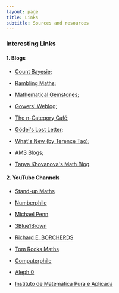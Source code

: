 ```yaml
---
layout: page
title: Links
subtitle: Sources and resources
---
```


### Interesting Links

#### 1. Blogs

* [Count Bayesie](https://www.countbayesie.com/);

* [Rambling Maths](https://ramblingmaths.wordpress.com/);

* [Mathematical Gemstones](http://www.mathematicalgemstones.com/);

* [Gowers' Weblog](https://gowers.wordpress.com/);

* [The n-Category Café](https://golem.ph.utexas.edu/category/);

* [Gödel's Lost Letter](https://rjlipton.wpcomstaging.com/);

* [What's New (by Terence Tao)](https://terrytao.wordpress.com/);

* [AMS Blogs](https://blogs.ams.org/blogonmathblogs/);

* [Tanya Khovanova's Math Blog](https://blog.tanyakhovanova.com/).


#### 2. YouTube Channels

* [Stand-up Maths](https://www.youtube.com/channel/UCSju5G2aFaWMqn-_0YBtq5A)

* [Numberphile](https://www.youtube.com/channel/UCoxcjq-8xIDTYp3uz647V5A)

* [Michael Penn](https://www.youtube.com/channel/UC6jM0RFkr4eSkzT5Gx0HOAw)

* [3Blue1Brown](https://www.youtube.com/channel/UCYO_jab_esuFRV4b17AJtAw)

* [Richard E. BORCHERDS](https://www.youtube.com/channel/UCIyDqfi_cbkp-RU20aBF-MQ)

* [Tom Rocks Maths](https://www.youtube.com/channel/UCRfo-DAifrP3lzcxUHtGm_A)

* [Computerphile](https://www.youtube.com/channel/UC9-y-6csu5WGm29I7JiwpnA)

* [Aleph 0](https://www.youtube.com/channel/UCzBjutX2PmitNF4avysL-vg)

* [Instituto de Matemática Pura e Aplicada](https://www.youtube.com/channel/UCpuZUX_IyMPXiqlkwrxCbNA)
